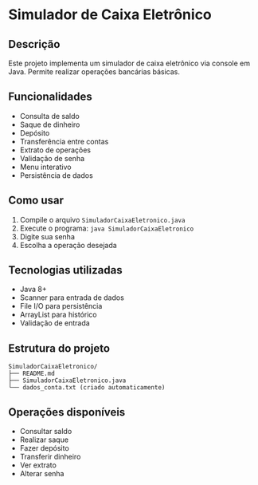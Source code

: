 # Simulador de Caixa Eletrônico

## Descrição
Este projeto implementa um simulador de caixa eletrônico via console em Java. Permite realizar operações bancárias básicas.

## Funcionalidades
- Consulta de saldo
- Saque de dinheiro
- Depósito
- Transferência entre contas
- Extrato de operações
- Validação de senha
- Menu interativo
- Persistência de dados

## Como usar
1. Compile o arquivo `SimuladorCaixaEletronico.java`
2. Execute o programa: `java SimuladorCaixaEletronico`
3. Digite sua senha
4. Escolha a operação desejada

## Tecnologias utilizadas
- Java 8+
- Scanner para entrada de dados
- File I/O para persistência
- ArrayList para histórico
- Validação de entrada

## Estrutura do projeto
```
SimuladorCaixaEletronico/
├── README.md
├── SimuladorCaixaEletronico.java
└── dados_conta.txt (criado automaticamente)
```

## Operações disponíveis
- Consultar saldo
- Realizar saque
- Fazer depósito
- Transferir dinheiro
- Ver extrato
- Alterar senha 